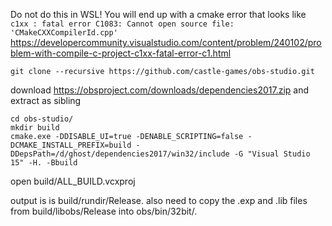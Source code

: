 Do not do this in WSL! You will end up with a cmake error that looks like
`c1xx : fatal error C1083: Cannot open source file: 'CMakeCXXCompilerId.cpp'`
https://developercommunity.visualstudio.com/content/problem/240102/problem-with-compile-c-project-c1xx-fatal-error-c1.html

```
git clone --recursive https://github.com/castle-games/obs-studio.git
```

download https://obsproject.com/downloads/dependencies2017.zip and extract as sibling

```
cd obs-studio/
mkdir build
cmake.exe -DDISABLE_UI=true -DENABLE_SCRIPTING=false -DCMAKE_INSTALL_PREFIX=build -DDepsPath=/d/ghost/dependencies2017/win32/include -G "Visual Studio 15" -H. -Bbuild
```

open build/ALL_BUILD.vcxproj

output is is build/rundir/Release. also need to copy the .exp and .lib files from build/libobs/Release into obs/bin/32bit/.